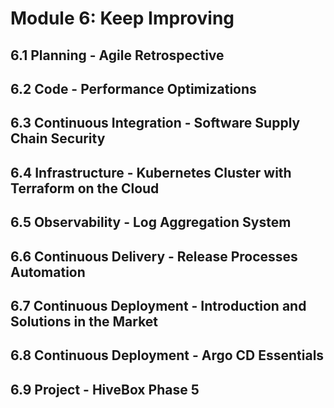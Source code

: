 # Module 6: Keep Improving

## 6.1 Planning - Agile Retrospective
## 6.2 Code - Performance Optimizations
## 6.3 Continuous Integration - Software Supply Chain Security
## 6.4 Infrastructure - Kubernetes Cluster with Terraform on the Cloud
## 6.5 Observability - Log Aggregation System
## 6.6 Continuous Delivery - Release Processes Automation
## 6.7 Continuous Deployment - Introduction and Solutions in the Market
## 6.8 Continuous Deployment - Argo CD Essentials
## 6.9 Project - HiveBox Phase 5